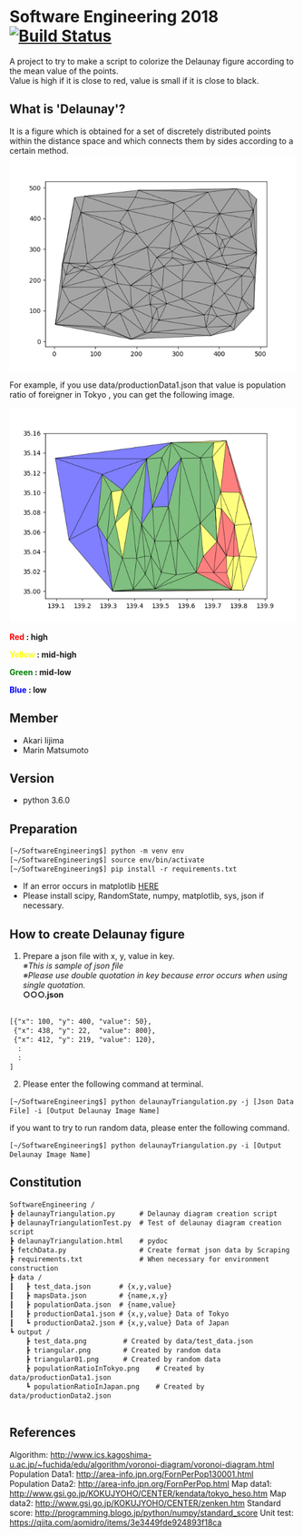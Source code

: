 # Software Engineering 2018 [![Build Status](https://travis-ci.org/mm-1107/SoftwareEngineering.svg?branch=master)](https://travis-ci.org/mm-1107/SoftwareEngineering)

A project to try to make a script to colorize the Delaunay figure according to the mean value of the points.  
Value is high if it is close to red, value is small if it is close to black.

## What is 'Delaunay'?
It is a figure which is obtained for a set of discretely distributed points within the distance space and which connects them by sides according to a certain method.
![Alt text](/output/triangular.png)

For example, if you use data/productionData1.json that value is population ratio of foreigner in Tokyo
, you can get the following image.

![Alt text](/output/populationRatioInTokyo.png)

**<font color="red">Red</font> : high**

**<font color="yellow">Yellow</font> : mid-high**

**<font color="green">Green</font> : mid-low**

**<font color="blue">Blue</font> : low**

## Member
- Akari Iijima
- Marin Matsumoto

## Version
- python 3.6.0

## Preparation

```
[~/SoftwareEngineering$] python -m venv env
[~/SoftwareEngineering$] source env/bin/activate
[~/SoftwareEngineering$] pip install -r requirements.txt
```
- If an error occurs in matplotlib [HERE](https://qiita.com/Kodaira_/items/1a3b801c7a5a41c9ce49)
- Please install scipy, RandomState, numpy, matplotlib, sys, json if necessary.

## How to create Delaunay figure
1. Prepare a json file with x, y, value in key.  
_※This is sample of json file_  
_※Please use double quotation in key because error occurs when using single quotation._  
**○○○.json**

```

[{"x": 100, "y": 400, "value": 50},
 {"x": 438, "y": 22,  "value": 800},
 {"x": 412, "y": 219, "value": 120},
  :
  :
]
```

2. Please enter the following command at terminal.

```
[~/SoftwareEngineering$] python delaunayTriangulation.py -j [Json Data File] -i [Output Delaunay Image Name]
```

  if you want to try to run random data, please enter the following command.

```
[~/SoftwareEngineering$] python delaunayTriangulation.py -i [Output Delaunay Image Name]
```

## Constitution

```
SoftwareEngineering /
┣ delaunayTriangulation.py      # Delaunay diagram creation script
┣ delaunayTriangulationTest.py  # Test of delaunay diagram creation script
┣ delaunayTriangulation.html    # pydoc
┣ fetchData.py                  # Create format json data by Scraping
┣ requirements.txt              # When necessary for environment construction
┣ data /
┃ 	┣ test_data.json       # {x,y,value}
┃ 	┣ mapsData.json        # {name,x,y}
┃ 	┣ populationData.json  # {name,value}
┃ 	┣ productionData1.json # {x,y,value} Data of Tokyo
┃ 	┗ productionData2.json # {x,y,value} Data of Japan
┗ output /
 	┣ test_data.png         # Created by data/test_data.json
	┣ triangular.png        # Created by random data
	┣ triangular01.png      # Created by random data
	┣ populationRatioInTokyo.png	# Created by data/productionData1.json
 	┗ populationRatioInJapan.png	# Created by data/productionData2.json


```

## References

Algorithm:         http://www.ics.kagoshima-u.ac.jp/~fuchida/edu/algorithm/voronoi-diagram/voronoi-diagram.html
Population Data1:  http://area-info.jpn.org/FornPerPop130001.html
Population Data2:  http://area-info.jpn.org/FornPerPop.html
Map data1:         http://www.gsi.go.jp/KOKUJYOHO/CENTER/kendata/tokyo_heso.htm
Map data2:         http://www.gsi.go.jp/KOKUJYOHO/CENTER/zenken.htm
Standard score:    http://programming.blogo.jp/python/numpy/standard_score
Unit test:         https://qiita.com/aomidro/items/3e3449fde924893f18ca

